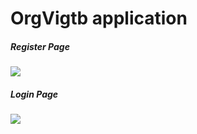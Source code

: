 # OrgVigtb application

<h5>Register Page</h1>
<img src="https://github.com/user-attachments/assets/40e43c59-63e1-4421-97fe-e05d780c1d88"/>
<h5>Login Page</h1>
<img src="https://github.com/user-attachments/assets/c763fcd4-6c61-4fc8-9b0c-8109b0815254"/>
